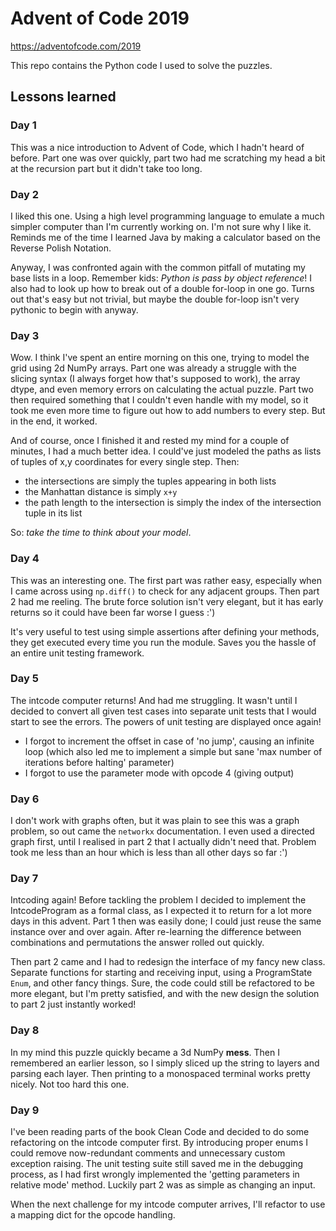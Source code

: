# Advent of Code 2019
https://adventofcode.com/2019

This repo contains the Python code I used to solve the puzzles.

## Lessons learned

### Day 1
This was a nice introduction to Advent of Code, which I hadn't
heard of before. Part one was over quickly, part two had me
scratching my head a bit at the recursion part but it didn't
take too long.

### Day 2
I liked this one. Using a high level programming language to 
emulate a much simpler computer than I'm currently working on. 
I'm not sure why I like it. Reminds me of the time I learned Java
by making a calculator based on the Reverse Polish Notation.

Anyway, I was confronted again with the common pitfall of mutating
my base lists in a loop. Remember kids: _Python is pass by object
reference_! I also had to look up how to break out of a double 
for-loop in one go. Turns out that's easy but not trivial, but
maybe the double for-loop isn't very pythonic to begin with anyway.

### Day 3
Wow. I think I've spent an entire morning on this one, trying
to model the grid using 2d NumPy arrays. Part one was already
a struggle with the slicing syntax (I always forget how that's
supposed to work), the array dtype, and even memory errors on 
calculating the actual puzzle. Part two then required something
that I couldn't even handle with my model, so it took me even 
more time to figure out how to add numbers to every step. But
in the end, it worked.

And of course, once I finished it and rested my mind for a couple
of minutes, I had a much better idea. I could've just modeled 
the paths as lists of tuples of x,y coordinates for every single
step. Then:

- the intersections are simply the tuples appearing in both lists
- the Manhattan distance is simply `x+y`
- the path length to the intersection is simply the index of the
intersection tuple in its list

So: _take the time to think about your model_.

### Day 4
This was an interesting one. The first part was rather easy, 
especially when I came across using `np.diff()` to check for
any adjacent groups. Then part 2 had me reeling. The brute force
solution isn't very elegant, but it has early returns so it could
have been far worse I guess :')

It's very useful to test using simple assertions after defining your
methods, they get executed every time you run the module. Saves
you the hassle of an entire unit testing framework.

### Day 5
The intcode computer returns! And had me struggling. It wasn't until
I decided to convert all given test cases into separate unit tests 
that I would start to see the errors. The powers of unit testing
are displayed once again!

- I forgot to increment the offset in case of 'no jump', causing 
an infinite loop (which also led me to implement a simple but sane
'max number of iterations before halting' parameter)
- I forgot to use the parameter mode with opcode 4 (giving output)

### Day 6
I don't work with graphs often, but it was plain to see this was a
graph problem, so out came the `networkx` documentation. I even used
a directed graph first, until I realised in part 2 that I actually
didn't need that. Problem took me less than an hour which is less
than all other days so far :')

### Day 7
Intcoding again! Before tackling the problem I decided to implement
the IntcodeProgram as a formal class, as I expected it to return 
for a lot more days in this advent. Part 1 then was easily done; 
I could just reuse the same instance over and over again. After
re-learning the difference between combinations and permutations 
the answer rolled out quickly.

Then part 2 came and I had to redesign the interface of my fancy
new class. Separate functions for starting and receiving input, 
using a ProgramState `Enum`, and other fancy things. Sure, the
code could still be refactored to be more elegant, but I'm pretty
satisfied, and with the new design the solution to part 2 just 
instantly worked!

### Day 8
In my mind this puzzle quickly became a 3d NumPy **mess**. Then I
remembered an earlier lesson, so I simply sliced up the string to
layers and parsing each layer. Then printing to a monospaced
terminal works pretty nicely. Not too hard this one.

### Day 9
I've been reading parts of the book Clean Code and decided to do
some refactoring on the intcode computer first. By introducing
proper enums I could remove now-redundant comments and unnecessary
custom exception raising. The unit testing suite still saved me in
the debugging process, as I had first wrongly implemented the 
'getting parameters in relative mode' method. Luckily part 2 was
as simple as changing an input.

When the next challenge for my intcode computer arrives, I'll 
refactor to use a mapping dict for the opcode handling.